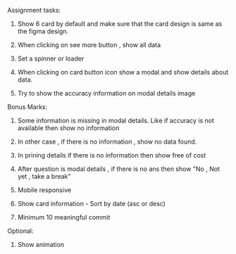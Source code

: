 Assignment tasks:

1. Show 6 card by default and make sure that the card design is same as the figma design.

2. When clicking on see more button , show all data

3. Set a spinner or loader 

4. When clicking on card button icon show a modal and show details about data.

5. Try to show the accuracy information on modal details image 

Bonus Marks:

1. Some information is missing in modal details. Like if accuracy is not available then show no information

2. In other case , if there is no information , show no data found.

3. In prining details if there is no information then show free of cost

4. After question is modal details , if there is no ans then show "No , Not yet , take a  break"

5. Mobile responsive 

6. Show card information - Sort by date (asc or desc)

7. Minimum 10 meaningful commit 

Optional:

1. Show animation

